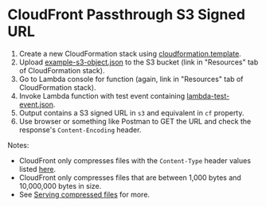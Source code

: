 # CloudFront Passthrough S3 Signed URL

1. Create a new CloudFormation stack using [cloudformation.template](cloudformation.template).
2. Upload [example-s3-object.json](example-s3-object.json) to the S3 bucket (link in "Resources" tab of CloudFormation stack).
3. Go to Lambda console for function (again, link in "Resources" tab of CloudFormation stack).
4. Invoke Lambda function with test event containing [lambda-test-event.json](lambda-test-event.json).
5. Output contains a S3 signed URL in `s3` and equivalent in `cf` property.
6. Use browser or something like Postman to GET the URL and check the response's `Content-Encoding` header.

Notes:
* CloudFront only compresses files with the `Content-Type` header values listed [here](https://docs.aws.amazon.com/AmazonCloudFront/latest/DeveloperGuide/ServingCompressedFiles.html#compressed-content-cloudfront-file-types).
* CloudFront only compresses files that are between 1,000 bytes and 10,000,000 bytes in size.
* See [Serving compressed files](https://docs.aws.amazon.com/AmazonCloudFront/latest/DeveloperGuide/ServingCompressedFiles.htm) for more.
